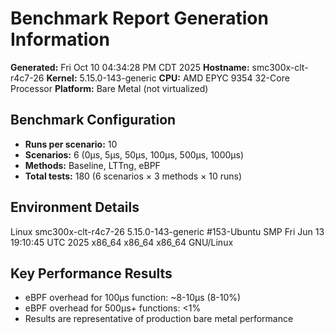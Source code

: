 # Benchmark Report Generation Information

**Generated:** Fri Oct 10 04:34:28 PM CDT 2025
**Hostname:** smc300x-clt-r4c7-26
**Kernel:** 5.15.0-143-generic
**CPU:** AMD EPYC 9354 32-Core Processor
**Platform:** Bare Metal (not virtualized)

## Benchmark Configuration
- **Runs per scenario:** 10
- **Scenarios:** 6 (0μs, 5μs, 50μs, 100μs, 500μs, 1000μs)
- **Methods:** Baseline, LTTng, eBPF
- **Total tests:** 180 (6 scenarios × 3 methods × 10 runs)

## Environment Details
Linux smc300x-clt-r4c7-26 5.15.0-143-generic #153-Ubuntu SMP Fri Jun 13 19:10:45 UTC 2025 x86_64 x86_64 x86_64 GNU/Linux

## Key Performance Results
- eBPF overhead for 100μs function: ~8-10μs (8-10%)
- eBPF overhead for 500μs+ functions: <1%
- Results are representative of production bare metal performance
